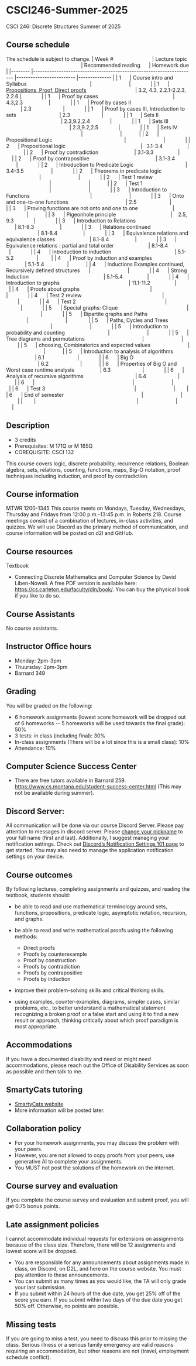 # CSCI246-Summer-2025
CSCI 246: Discrete Structures Summer of 2025


## Course schedule
The schedule is subject to change.
| Week #                           | Lecture topic                                                      | Recommended reading      | Homework due |
|-------- |--------------------------------------------------------------------- |------------------------- |-------------- |
| 1      | Course intro and Syllabus                                            |                          |              |
| 1      | [Propositions, Proof, Direct proofs](https://github.com/adiesha/CSCI246-Summer-2025/blob/master/Notes/Propositions%2C%20Proofs%20and%20Direct%20Proofs/Propsitions%2C%20proofs%20and%20direct%20proofs.pdf)                                  | 3.2, 4.3, 2.2.1-2.2.3, 2.2.6 |              |
| 1      | Proof by cases                                                    | 4.3,2.3                  |              |
| 1      | Proof by cases II                                                    | 2.3                      |              |
| 1      | Proof by cases III, Introduction to sets                              | 2.3                      |              |
| 1      | Sets II                                                            | 2.3,9.2,2.4              |              |
| 1      | Sets III                                                            | 2.3,9.2,2.5              |              |
| 1      | Sets IV                                                              |                          |            |
| 2      | Propositional Logic                                                  |                          |              |
| 2      | Propositional logic                                                    |   3.1-3.4                 |              |
| 2      | Proof by contradiction                         | 3.1-3.3                 |            |
| 2      | Proof by contrapositive                                              | 3.1-3.4                 |              |
| 2      | Introduction to Predicate Logic                                    | 3.4-3.5                   |              |
| 2      | Theorems in predicate logic                                           |                          |              |
| 2      | Test 1 review                                                        |                          |            |
| 2      | Test 1                                                                |                          |              |
| 3      | Introduction to Functions                                          |                          |              |
| 3      | Onto and one-to-one functions                                        | 2.5                       |              |
| 3      | Proving functions are not onto and one to one                        |                          |            |
| 3      | Pigeonhole principle                                      |    2.5, 9.3              |              |
| 3      | Introduction to Relations                                            | 8.1-8.3                  |              |
| 3      | Relations continued                                                  | 8.1-8.4                  |              |
| 3      | Equivalence relations and equivalence classes                        | 8.1-8.4                  |              |
| 3      | Equivalence relations : partial and total order                        | 8.1-8.4                  |              |
| 4      | Introduction to induction                                            | 5.1-5.2                |         |
| 4      | Proof by induction and examples                                       | 5.1-5.4                |            |
| 4      | Inductions Examples continued, Recursively defined structures      |                          |              |
| 4      | Strong Induction                                                    | 5.1-5.4                 |              |
| 4      | Introduction to graphs                                                | 11.1-11.2                 |            |
| 4      | Proofs about graphs                                                 |                          |              |
| 4      | Test 2 review                                                        |                          |              |
| 4      | Test 2                                                              |                          |              |
| 5      | Special graphs: Clique                                                |                          |              |
| 5      | Bipartite graphs and Paths                                            |                          |               |
| 5      | Paths, Cycles and Trees                                               |                          |              |
| 5      | Introduction to probability and counting                              |                          |              |
| 5      | Tree diagrams and permutations                                        |                          |              |
| 5      | choosing, Combinatorics and expected values                          |                          |            |
| 5      | Introduction to analysis of algorithms                                | 6.1                       |              |
| 6      | Big O                                                              | 6.2                      |            |
| 6      | Properties of Big O and Worst case runtime analysis                  | 6.3                      |              |
| 6      | Analysis of recursive algorithms                                    | 6.4                      |              |
| 6      |                                                                    |                          |              |
| 6      | Test 3                                                              |                          |        |
| 6      | End of semester                                                      |                          |              |
|        |                                                                      |                          |              |







## Description
- 3 credits
- Prerequisites: M 171Q or M 165Q
- COREQUISITE: CSCI 132


This course covers logic, discrete probability, recurrence relations, Boolean algebra, sets, relations, counting, functions, maps, Big-O notation, proof techniques including induction, and proof by contradiction.


## Course information
MTWR 1200-1345
This course meets on Mondays, Tuesday, Wednesdays, Thursday and Fridays from 12:00 p.m.–13:45 p.m. in Roberts 218. Course meetings consist of a combination of lectures, in-class activities, and quizzes. We will use Discord as the primary method of communication, and course information will be posted on d2l and GitHub.


## Course resources


Textbook
* Connecting Discrete Mathematics and Computer Science by David Liben-Nowell. A free PDF version is available here: https://cs.carleton.edu/faculty/dln/book/. You can buy the physical book if you like to do so. 


## Course Assistants
No course assistants.


## Instructor Office hours
- Monday: 2pm-3pm
- Thuursday: 2pm-3pm
- Barnard 349


## Grading
You will be graded on the following:


- 6 homework assignments (lowest score homework will be dropped out of 6 homeworks -- 5 homeworks will be used towards the final grade): 50%
- 3 tests: in class (including final): 30%
- In-class assignments (There will be a lot since this is a small class): 10%
- Attendance: 10%


## Computer Science Success Center
- There are free tutors available in Barnard 259. https://www.cs.montana.edu/student-success-center.html (This may not be available during summer).


## Discord Server: 
All communication will be done via our course Discord Server. Please pay attention to messages in discord server. Please [change your nickname](https://support.discord.com/hc/en-us/articles/219070107-Server-Nicknames#:~:text=If%20you're%20on%20the,new%20nickname%20of%20your%20choice!) to your full name (first and last). Additionally, I suggest managing your notification settings. Check out [Discord’s Notification Settings 101 page](https://support.discord.com/hc/en-us/articles/215253258-Notifications-Settings-101) to get started. You may also need to manage the application notification settings on your device.


## Course outcomes
By following lectures, completing assignments and quizzes, and reading the textbook, students should:


- be able to read and use mathematical terminology around sets, functions, propositions, predicate logic, asymptotic notation, recursion, and graphs.


- be able to read and write mathematical proofs using the following methods:
  * Direct proofs
  * Proofs by counterexample
  * Proof by construction
  * Proofs by contradiction
  * Proofs by contrapositive
  * Proofs by induction
- improve their problem-solving skills and critical thinking skills.
* using examples, counter-examples, diagrams, simpler cases, similar problems, etc., to better understand a mathematical statement recognizing a broken proof or a false start and using it to find a new result or approach, thinking critically about which proof paradigm is most appropriate.


## Accommodations
If you have a documented disability and need or might need accommodations, please reach out the Office of Disability Services as soon as possible and then talk to me.


## SmartyCats tutoring
- [SmartyCats website](https://www.montana.edu/aycss/success/smartycats/)
- More information will be posted later.


## Collaboration policy
- For your homework assignments, you may discuss the problem with your peers.
- However, you are not allowed to copy proofs from your peers, use generative AI to complete your assignments.
- You MUST not post the solutions of the homework on the internet.


## Course survey and evaluation
If you complete the course survey and evaluation and submit proof, you will get 0.75 bonus points.


## Late assignment policies
I cannot accommodate individual requests for extensions on assignments because of the class size. Therefore, there will be 12 assignments and lowest score will be dropped.
- You are responsible for any announcements about assignments made in class, on Discord, on D2L, and here on the course website. You must pay attention to these announcements.
- You can submit as many times as you would like, the TA will only grade your last submission.
- If you submit within 24 hours of the due date, you get 25% off of the score you earn. If you submit within two days of the due date you get 50% off. Otherwise, no points are possible.


## Missing tests
If you are going to miss a test, you need to discuss this prior to missing the class. Serious illness or a serious family emergency are valid reasons requiring an accommodation, but other reasons are not (travel, employment schedule conflict).

